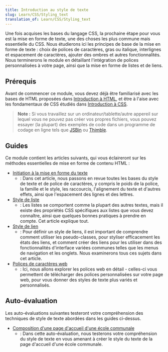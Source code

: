 ```yaml
---
title: Introduction au style de texte
slug: Learn/CSS/Styling_text
translation_of: Learn/CSS/Styling_text
---
```


Une fois acquises les bases du langage CSS, la prochaine étape pour vous est la mise en forme de texte, une des choses les plus commune mais essentielle du CSS. Nous étudierons ici les principes de base de la mise en forme de texte : choix de polices de caractères, gras ou italique, interlignes et espacement de caractères, ajouter des ombres et autres fonctionnalités. Nous terminerons le module en détaillant l'intégration de polices personnalisées à votre page, ainsi que la mise en forme de listes et de liens.

## Prérequis

Avant de commencer ce module, vous devez déjà être familiarisé avec les bases de HTML proposées dans [Introduction à HTML](/fr/Apprendre/HTML/Introduction_%C3%A0_HTML), et être à l'aise avec les fondamentaux de CSS étudiés dans [Introduction à CSS](/fr/Apprendre/CSS/Introduction_%C3%A0_CSS).

> **Note :** Si vous travaillez sur un ordinateur/tablette/autre appereil sur lequel vous ne pouvez pas créer vos propres fichiers, vous pouvez essayer (la plupart) des exemples de code dans un programme de codage en ligne tels que [JSBin](http://jsbin.com/) ou [Thimble](https://thimble.mozilla.org/).

## Guides

Ce module contient les articles suivants, qui vous éclaireront sur les méthodes essentielles de mise en forme de contenu HTML :

- [Initiation à la mise en forme du texte](/fr/docs/Learn/CSS/Styling_text/initiation-mise-en-forme-du-texte)
  - : Dans cet article, nous passons en revue toutes les bases du style de texte et de police de caractères, y compris le poids de la police, la famille et le style, les raccourcis, l'alignement du texte et d'autres effets, ainsi que l'espacement des lignes et des lettres.
- [Style de liste](/fr/docs/Learn/CSS/Styling_text/Styling_lists)
  - : Les listes se comportent comme la plupart des autres textes, mais il existe des propriétés CSS spécifiques aux listes que vous devez connaître, ainsi que quelques bonnes pratiques à prendre en compte. Cet article explique tout.
- [Style de lien](/fr/docs/Learn/CSS/Styling_text/Styling_links)
  - : Pour définir un style de liens, il est important de comprendre comment utiliser les pseudo-classes, pour styliser efficacement les états des liens, et comment créer des liens pour les utiliser dans des fonctionnalités d'interface variées communes telles que les menus de navigation et les onglets. Nous examinerons tous ces sujets dans cet article.
- [Polices de caractères web](/fr/docs/Learn/CSS/Styling_text/Web_fonts)
  - : Ici, nous allons explorer les polices web en détail - celles-ci vous permettent de télécharger des polices personnalisées sur votre page web, pour vous donner des styles de texte plus variés et personnalisés.

## Auto-évaluation

Les auto-évaluations suivantes testeront votre compréhension des techniques de style de texte abordées dans les guides ci-dessus.

- [Composition d'une page d'accueil d'une école communale](/fr/docs/Learn/CSS/Styling_text/Typesetting_a_homepage)
  - : Dans cette auto-évaluation, nous testerons votre compréhension du style de texte en vous amenant à créer le style du texte de la page d'accueil d'une école communale.
